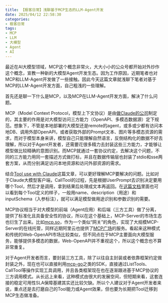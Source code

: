 ```yaml
---
title: 【极客日常】浅聊基于MCP生态的LLM-Agent开发
date: 2025/04/12 22:58:30
categories:
- 极客日常
tags:
- MCP
- LLM
- 大模型
- Agent
- AI
---
```


最近在AI大模型领域，MCP这个概念非常火，大大小小的公众号都开始对外炒作这个概念，宣教一种新的大模型Agent开发生态。因为工作原因，近期笔者也对MCP和LLM-Agent开发做了一些接触。因此今天这篇文章就浅聊下笔者对基于MCP的LLM-Agent开发方面，自己粗浅的一些理解。

首先还是聊一下什么是MCP，以及MCP在LLM-Agent开发方面，解决了什么问题。

<!-- more -->

MCP（Model Context Protocol，模型上下文协议）是由[做Claude的公司](https://modelcontextprotocol.io/introduction)制定的，其主要的作用是对大模型访问三方能力（OpenAPI、多模态数据源）定下规范。想象下，不管是本地部署的大模型还是remote的agent，或多或少都有访问本地DB、调用外部OpenAPI，或者获取外部的Prompt文本、图片等多模态资源的需求，而对于模型本身来讲，模型自己只能理解自然语言，反倒结构化的数据不好去理解，所以对于Agent开发者，还需要花很多精力去封装这些三方能力，才能够让模型做比较精确的意图识别。而MCP就通过一套协议约定，去解决这个问题，不同的三方能力用同一套描述方式做打标，并且在数据传输层也封装了stdio和sse两套方案，从而分别满足访问本地资源和访问外部资源的需求。

结合[Tool use with Claude](https://docs.anthropic.com/en/docs/build-with-claude/tool-use/overview)这篇文章，可以更好理解MCP要解决的问题。比如对于Claude大模型客户端，CallTool的过程，先是根据UserPrompt去识别决定要用哪个Tool，然后才是调用，拿到结果后处理成文本再返回。在[这篇文档](https://glama.ai/blog/2024-11-25-model-context-protocol-quickstart)里面也可以看到每个Tool定义的样子，一般用name、description（用途）和inputSchema（入参标注），就可以满足模型做用途识别和参数识别的需要。

MCP协议相当于对大模型的前端（Agent应用）和后端（三方工具）做了分离，提供了标准化且具备安全性的协议，所以在这个基础上，MCP-Server的市场生态也衍生了出来。比如[mcp.so](https://mcp.so/)，作为一个类似“网关”的角色，实现了大规模MCP-Server的在线托管，同样近期阿里云也提供了[MCP广场](https://bailian.console.aliyun.com/&tab=mcp#/mcp-market)的服务。看起来这种模式和传统的Web-OpenAPI市场比较类似，但不同点在于MCP主要面向大模型服务，能够提供多模态的数据，Web-OpenAPI并不重视这个，所以这个概念也不算非常重复。

对于Agent开发者而言，要封装三方工具，除了以往自主封装或者依靠框架约定做封装之外，现在也可以直接利用[mcp-go](https://github.com/mark3labs/mcp-go)之类的SDK，直接通过ListTools、CallTool等操作实现工具调用，并且各类框架现在也在逐渐跟进基于MCP协议的三方调用模式。从长远上来看，这种模式由很大的发展空间，但短期来看，这套连接的稳定可用性SLA保障基建其实还比较欠缺。所以个人建议对于Agent开发者来说，重点还是去打磨自己的Tool能力或Agent效果，但也要为长期把Tool迁移到MCP生态做准备。
